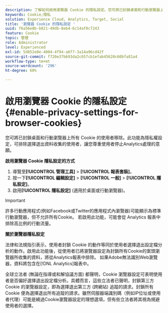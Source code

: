 ```yaml
---
description: 了解如何啟用瀏覽器 Cookie 的隱私設定。您可將已封鎖桌面和行動瀏覽器上所有 Cookie 的使用者移除。
keywords: Cookie;隱私
solution: Experience Cloud, Analytics, Target, Social
title: '瀏覽器 Cookie 的隱私設定 '
uuid: f6a56e8b-b021-49db-8eb4-6c14af0c7243
feature: Cookie
topic: 管理
role: Administrator
level: Experienced
exl-id: 5d852e0e-4004-4f94-a6f7-3a14a96cd42f
source-git-commit: f720e37b693da2c657cb1efab45620c60bfa81a4
workflow-type: tm+mt
source-wordcount: '296'
ht-degree: 60%

---
```


# 啟用瀏覽器 Cookie 的隱私設定{#enable-privacy-settings-for-browser-cookies}

您可將已封鎖桌面和行動瀏覽器上所有 Cookie 的使用者移除。此功能為隱私權設定，可排除選擇退出資料收集的使用者，讓您尊重使用者停止Analytics處理的意願。

**啟用瀏覽器 Cookie 隱私設定的方式**

1. 導覽至&#x200B;**[!UICONTROL 管理工具]** > **[!UICONTROL 報表套裝]**。
1. 按一下&#x200B;**[!UICONTROL 編輯設定]** > **[!UICONTROL 一般]** > **[!UICONTROL 隱私設定]**。
1. 啟用&#x200B;**[!UICONTROL 隱私設定]** (適用於桌面或行動瀏覽器)。

>[!IMPORTANT]
>
>許多行動應用程式(例如Facebook或Twitter的應用程式內瀏覽器)可能顯示為標準行動瀏覽器，但不允許所有Cookie。 若啟用此功能，可能會從 Analytics 報表中排除高比例的行動流量。

**關於瀏覽器隱私設定**

法律和法規指引表示，使用者封鎖 Cookie 的動作等同於使用者選擇退出設定檔分析的動作。啟用此功能後，從使用者已將瀏覽器設定為封鎖所有Cookie的案頭瀏覽器所收集的資料，將從Analytics報表中排除。 如果Adobe無法識別Web瀏覽器，資料將包含在[!DNL Analytics]報表中。

全球立法者 (無論在指導或和解協議方面) 都聲明，Cookie 瀏覽器設定可表明使用者是否偏好選擇退出設定檔分析。具體而言，這些立法者已聲明，封鎖第三方 Cookie 的瀏覽器設定，即為選擇退出第三方 (跨網站) 追蹤的請求。封鎖所有 Cookie 便為選擇退出所有追蹤的請求。雖然伺服器端識別碼（例如IP位址或使用者代理）可能是繞過Cookie瀏覽器設定的理想選項，但有些立法者將其視為規避使用者的選擇。
